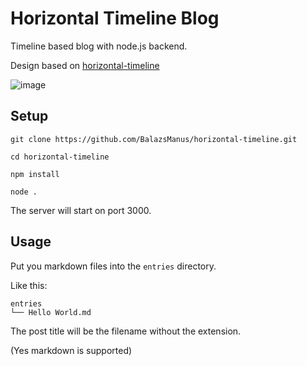 # Horizontal Timeline Blog

Timeline based blog with node.js backend.

Design based on [horizontal-timeline](https://github.com/codyhouse/horizontal-timeline)

![image](https://github.com/BalazsManus/horizontal-timeline/assets/82440273/2d24a6b4-0469-4657-9e9d-f68127a21e5e)

## Setup

`git clone https://github.com/BalazsManus/horizontal-timeline.git`

`cd horizontal-timeline`

`npm install`

`node .`

The server will start on port 3000.

## Usage

Put you markdown files into the `entries` directory.

Like this:
```
entries
└── Hello World.md
```

The post title will be the filename without the extension.

(Yes markdown is supported)
